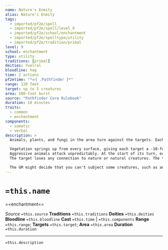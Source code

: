 ```yaml
---
name: Nature's Enmity
alias: Nature's Enmity
tags:
  - imported/pf2e/spell
  - imported/pf2e/spell/level_9
  - imported/pf2e/school/enchantment
  - imported/pf2e/spelltype/utility
  - imported/pf2e/tradition/primal
level: 9
school: enchantment
type: utility
traditions: [primal]
deities: Yuelral
bloodline: hag
time: 2 actions
pf2etime: "*⬺{ .Pathfinder }*"
range: 120 feet
target: up to 5 creatures
area: 500-foot burst
source: "Pathfinder Core Rulebook"
duration: 10 minutes
traits:
  - common
  - enchantment
components:
  - somatic
  - verbal
description: >
  Animals, plants, and fungi in the area turn against the targets. Each target suffers from the following effects as long as it remains in the area.

  Vegetation springs up from every surface, giving each target a -10-foot circumstance penalty to its Speed any time it's adjacent to the plants and fungi.
  Aggressive animals attack unpredictably. At the start of its turn, each target rolls a DC 8 Flat check. On a failure, it's attacked by swarming creatures that deal 2d10 slashing damage. The target attempts a basic Reflex save, and it is [[Flat-Footed]] for 1 round on any outcome other than a critical success.
  The target loses any connection to nature or natural creatures. The target has to succeed at a DC 5 Flat check when casting any primal spell or the spell fails. Furthermore, animal, fungus, and plant creatures become hostile to it, even one with a strong bond to the target, such as an animal companion.

  The GM might decide that you can't subject some creatures, such as an emissary of a nature deity, to the ire of nature.
---
```

# `=this.name`
==enchantment==

*Source* `=this.source`
**Traditions** `=this.traditions`
**Deities** `=this.deities`
**Bloodline** `=this.bloodline`
**Cast** `=this.time` | `=this.components`
**Range** `=this.range`; **Targets** `=this.target`; **Area** `=this.area`
**Duration** `=this.duration`

***
`=this.description`